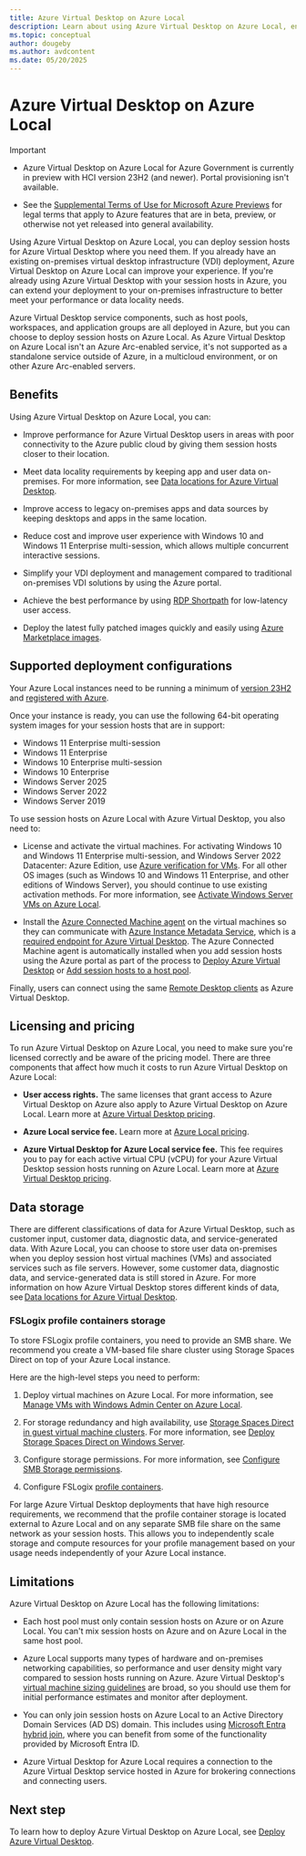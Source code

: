 ```yaml
---
title: Azure Virtual Desktop on Azure Local
description: Learn about using Azure Virtual Desktop on Azure Local, enabling you to deploy session hosts where you need them.
ms.topic: conceptual
author: dougeby
ms.author: avdcontent
ms.date: 05/20/2025
---
```


# Azure Virtual Desktop on Azure Local

> [!IMPORTANT]
>- Azure Virtual Desktop on Azure Local for Azure Government is currently in preview with HCI version 23H2 (and newer). Portal provisioning isn't available.
>
>- See the [Supplemental Terms of Use for Microsoft Azure Previews](https://azure.microsoft.com/support/legal/preview-supplemental-terms/) for legal terms that apply to Azure features that are in beta, preview, or otherwise not yet released into general availability. 

Using Azure Virtual Desktop on Azure Local, you can deploy session hosts for Azure Virtual Desktop where you need them. If you already have an existing on-premises virtual desktop infrastructure (VDI) deployment, Azure Virtual Desktop on Azure Local can improve your experience. If you're already using Azure Virtual Desktop with your session hosts in Azure, you can extend your deployment to your on-premises infrastructure to better meet your performance or data locality needs.

Azure Virtual Desktop service components, such as host pools, workspaces, and application groups are all deployed in Azure, but you can choose to deploy session hosts on Azure Local. As Azure Virtual Desktop on Azure Local isn't an Azure Arc-enabled service, it's not supported as a standalone service outside of Azure, in a multicloud environment, or on other Azure Arc-enabled servers.

## Benefits

Using Azure Virtual Desktop on Azure Local, you can:

- Improve performance for Azure Virtual Desktop users in areas with poor connectivity to the Azure public cloud by giving them session hosts closer to their location.

- Meet data locality requirements by keeping app and user data on-premises. For more information, see [Data locations for Azure Virtual Desktop](data-locations.md).

- Improve access to legacy on-premises apps and data sources by keeping desktops and apps in the same location.

- Reduce cost and improve user experience with Windows 10 and Windows 11 Enterprise multi-session, which allows multiple concurrent interactive sessions.

- Simplify your VDI deployment and management compared to traditional on-premises VDI solutions by using the Azure portal.

- Achieve the best performance by using [RDP Shortpath](rdp-shortpath.md?tabs=managed-networks) for low-latency user access.

- Deploy the latest fully patched images quickly and easily using [Azure Marketplace images](/azure-stack/hci/manage/virtual-machine-image-azure-marketplace).

## Supported deployment configurations

Your Azure Local instances need to be running a minimum of [version 23H2](/azure-stack/hci/release-information) and [registered with Azure](/azure-stack/hci/deploy/register-with-azure).

Once your instance is ready, you can use the following 64-bit operating system images for your session hosts that are in support:

- Windows 11 Enterprise multi-session
- Windows 11 Enterprise
- Windows 10 Enterprise multi-session
- Windows 10 Enterprise
- Windows Server 2025
- Windows Server 2022
- Windows Server 2019

To use session hosts on Azure Local with Azure Virtual Desktop, you also need to:

- License and activate the virtual machines. For activating Windows 10 and Windows 11 Enterprise multi-session, and Windows Server 2022 Datacenter: Azure Edition, use [Azure verification for VMs](/azure-stack/hci/deploy/azure-verification). For all other OS images (such as Windows 10 and Windows 11 Enterprise, and other editions of Windows Server), you should continue to use existing activation methods. For more information, see [Activate Windows Server VMs on Azure Local](/azure-stack/hci/manage/vm-activate).

- Install the [Azure Connected Machine agent](/azure/azure-arc/servers/agent-overview) on the virtual machines so they can communicate with [Azure Instance Metadata Service](/azure/virtual-machines/instance-metadata-service), which is a [required endpoint for Azure Virtual Desktop](../virtual-desktop/required-fqdn-endpoint.md). The Azure Connected Machine agent is automatically installed when you add session hosts using the Azure portal as part of the process to [Deploy Azure Virtual Desktop](deploy-azure-virtual-desktop.md) or [Add session hosts to a host pool](add-session-hosts-host-pool.md).

Finally, users can connect using the same [Remote Desktop clients](users/remote-desktop-clients-overview.md) as Azure Virtual Desktop.

## Licensing and pricing

To run Azure Virtual Desktop on Azure Local, you need to make sure you're licensed correctly and be aware of the pricing model. There are three components that affect how much it costs to run Azure Virtual Desktop on Azure Local:

- **User access rights.** The same licenses that grant access to Azure Virtual Desktop on Azure also apply to Azure Virtual Desktop on Azure Local. Learn more at [Azure Virtual Desktop pricing](https://azure.microsoft.com/pricing/details/virtual-desktop/).

- **Azure Local service fee.** Learn more at [Azure Local pricing](https://azure.microsoft.com/pricing/details/azure-stack/hci/).
 
- **Azure Virtual Desktop for Azure Local service fee.** This fee requires you to pay for each active virtual CPU (vCPU) for your Azure Virtual Desktop session hosts running on Azure Local. Learn more at [Azure Virtual Desktop pricing](https://azure.microsoft.com/pricing/details/virtual-desktop/).

## Data storage

There are different classifications of data for Azure Virtual Desktop, such as customer input, customer data, diagnostic data, and service-generated data. With Azure Local, you can choose to store user data on-premises when you deploy session host virtual machines (VMs) and associated services such as file servers. However, some customer data, diagnostic data, and service-generated data is still stored in Azure. For more information on how Azure Virtual Desktop stores different kinds of data, see [Data locations for Azure Virtual Desktop](data-locations.md).

### FSLogix profile containers storage

To store FSLogix profile containers, you need to provide an SMB share. We recommend you create a VM-based file share cluster using Storage Spaces Direct on top of your Azure Local instance.
	
Here are the high-level steps you need to perform:
	
1. Deploy virtual machines on Azure Local. For more information, see [Manage VMs with Windows Admin Center on Azure Local](/azure/azure-local/manage/vm).
	
1. For storage redundancy and high availability, use [Storage Spaces Direct in guest virtual machine clusters](/windows-server/storage/storage-spaces/storage-spaces-direct-in-vm). For more information, see [Deploy Storage Spaces Direct on Windows Server](/windows-server/storage/storage-spaces/deploy-storage-spaces-direct).
	
1. Configure storage permissions. For more information, see [Configure SMB Storage permissions](/fslogix/how-to-configure-storage-permissions).
	
1. Configure FSLogix [profile containers](/fslogix/tutorial-configure-profile-containers). 

For large Azure Virtual Desktop deployments that have high resource requirements, we recommend that the profile container storage is located external to Azure Local and on any separate SMB file share on the same network as your session hosts. This allows you to independently scale storage and compute resources for your profile management based on your usage needs independently of your Azure Local instance.  

## Limitations

Azure Virtual Desktop on Azure Local has the following limitations:

- Each host pool must only contain session hosts on Azure or on Azure Local. You can't mix session hosts on Azure and on Azure Local in the same host pool.

- Azure Local supports many types of hardware and on-premises networking capabilities, so performance and user density might vary compared to session hosts running on Azure. Azure Virtual Desktop's [virtual machine sizing guidelines](/windows-server/remote/remote-desktop-services/virtual-machine-recs) are broad, so you should use them for initial performance estimates and monitor after deployment.

- You can only join session hosts on Azure Local to an Active Directory Domain Services (AD DS) domain. This includes using [Microsoft Entra hybrid join](/entra/identity/devices/concept-hybrid-join), where you can benefit from some of the functionality provided by Microsoft Entra ID.

- Azure Virtual Desktop for Azure Local requires a connection to the Azure Virtual Desktop service hosted in Azure for brokering connections and connecting users.

## Next step

To learn how to deploy Azure Virtual Desktop on Azure Local, see [Deploy Azure Virtual Desktop](deploy-azure-virtual-desktop.md).
